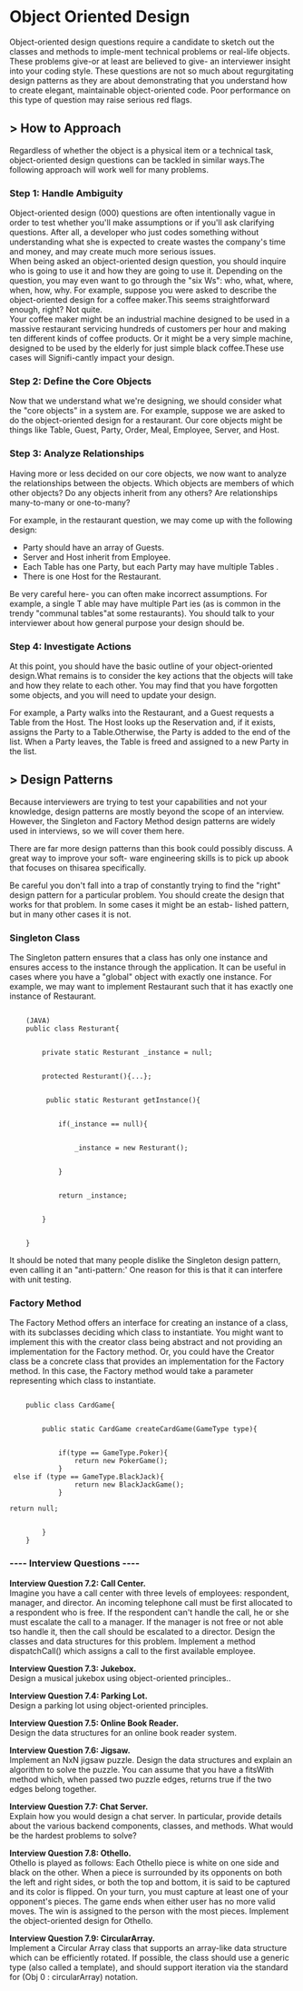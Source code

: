 <h1>Object Oriented Design</h1>
<p>
    Object-oriented design questions require a candidate to sketch out the classes and methods to imple-ment technical problems or real-life objects. These problems give-or at least are believed to give- an interviewer insight into your coding style. These questions are not so much about regurgitating design patterns as they are about demonstrating that you understand how to create elegant, maintainable object-oriented code. Poor performance on this type of question may raise serious red flags.
</p>

<h2>> How to Approach</h2>
<p>
    Regardless of whether the object is a physical item or a technical task, object-oriented design questions can be tackled in similar ways.The following approach will work well for many problems.
</p>

<h3>Step 1: Handle Ambiguity</h3>
<p>
    Object-oriented design (000) questions are often intentionally vague in order to test whether you'll make assumptions or if you'll ask clarifying questions. After all, a developer who just codes something without understanding what she is expected to create wastes the company's time and money, and may create much more serious issues.
<br>
    When being asked an object-oriented design question, you should inquire who is going to use it and how they are going to use it. Depending on the question, you may even want to go through the "six Ws": who, what, where, when, how, why.
    For example, suppose you were asked to describe the object-oriented design for a coffee maker.This seems straightforward enough, right? Not quite.
<br>
    Your coffee maker might be an industrial machine designed to be used in a massive restaurant servicing hundreds of customers per hour and making ten different kinds of coffee products. Or it might be a very simple machine, designed to be used by the elderly for just simple black coffee.These use cases will Signifi-cantly impact your design.
</p>

<h3>Step 2: Define the Core Objects</h3>
<p>
    Now that we understand what we're designing, we should consider what the "core objects" in a system are. For example, suppose we are asked to do the object-oriented design for a restaurant. Our core objects might be things like Table, Guest, Party, Order, Meal, Employee, Server, and Host.
</p>

<h3>Step 3: Analyze Relationships</h3>

<p>
    Having more or less decided on our core objects, we now want to analyze the relationships between the objects. Which objects are members of which other objects? Do any objects inherit from any others? Are relationships many-to-many or one-to-many?
</p>
<p>
    For example, in the restaurant question, we may come up with the following design:
</p>
<ul>
    <li>Party should have an array of Guests.</li>
    <li>Server and Host inherit from Employee.</li>
    <li>Each Table has one Party, but each Party may have multiple Tables .</li>
    <li>There is one Host for the Restaurant.</li>
</ul>
<p>
    Be very careful here- you can often make incorrect assumptions. For example, a single T able may have multiple Part ies (as is common in the trendy "communal tables"at some restaurants). You should talk to your interviewer about how general purpose your design should be.
</p>
<h3>Step 4: Investigate Actions</h3>
<p>
    At this point, you should have the basic outline of your object-oriented design.What remains is to consider the key actions that the objects will take and how they relate to each other. You may find that you have forgotten some objects, and you will need to update your design.
</p>
<p>
    For example, a Party walks into the Restaurant, and a Guest requests a Table from the Host. The Host looks up the Reservation and, if it exists, assigns the Party to a Table.Otherwise, the Party is added to the end of the list. When a Party leaves, the Table is freed and assigned to a new Party in the list.
</p>
<h2>> Design Patterns</h2>
<p>
    Because interviewers are trying to test your capabilities and not your knowledge, design patterns are mostly beyond the scope of an interview. However, the Singleton and Factory Method design patterns are widely used in interviews, so we will cover them here.
</p>
<p>
    There are far more design patterns than this book could possibly discuss. A great way to improve your soft- ware engineering skills is to pick up abook that focuses on thisarea specifically.
</p>
<p>
    Be careful you don't fall into a trap of constantly trying to find the "right" design pattern for a particular problem. You should create the design that works for that problem. In some cases it might be an estab- lished pattern, but in many other cases it is not.
</p>

<h3>Singleton Class</h3>
<p>
The Singleton pattern ensures that a class has only one instance and ensures access to the instance through the application. It can be useful in cases where you have a "global" object with exactly one instance. For example, we may want to implement Restaurant such that it has exactly one instance of Restaurant.
</p>
<code> 
    (JAVA)
    public class Resturant{
      <br>
        private static Resturant _instance = null;
        <br>
        protected Resturant(){...};
        <br>
         public static Resturant getInstance(){
          <br>
            if(_instance == null){
              <br>
                _instance = new Resturant();
                <br>
            }
            <br>
            return _instance;
            <br>
        }
        <br>
    }
</code>
<p> It should be noted that many people dislike the Singleton design pattern, even calling it an "anti-pattern:' One reason for this is that it can interfere with unit testing.</p>
<h3>Factory Method</h3>
<p>
    The Factory Method offers an interface for creating an instance of a class, with its subclasses deciding which class to instantiate. You might want to implement this with the creator class being abstract and not providing an implementation for the Factory method. Or, you could have the Creator class be a concrete class that provides an implementation for the Factory method. In this case, the Factory method would take a parameter representing which class to instantiate.
</p>
<code>
    public class CardGame{
        <br>
        public static CardGame createCardGame(GameType type){
            <br>
            if(type == GameType.Poker){
                return new PokerGame();
            } <br> else if (type == GameType.BlackJack){
                return new BlackJackGame();
            } 
            <br>return null;
        <br>
        }
    }
</code>
<h3>---- Interview Questions ----</h3>
<p>
  <b>Interview Question 7.2: Call Center.</b>
  <br>
  Imagine you have a call center with three levels of employees: respondent, manager, and director. 
  An incoming telephone call must be first allocated to a respondent who is free. 
  If the respondent can't handle the call, he or she must escalate the call to a manager. 
  If the manager is not free or not able tso handle it, then the call should be escalated to a director. 
  Design the classes and data structures for this problem. 
  Implement a method dispatchCall() which assigns a call to the first available employee.
<p>

<p>
    <b>Interview Question 7.3: Jukebox.</b>
    <br>
    Design a musical jukebox using object-oriented principles..
</p>
<p>
 <b>Interview Question 7.4: Parking Lot.</b>
<br>
  Design a parking lot using object-oriented principles.
</p>
<p>
  <b>Interview Question 7.5: Online Book Reader.</b>
  <br>
  Design the data structures for an online book reader system.

</p>
<p>
  <b>Interview Question 7.6: Jigsaw.</b>
  <br>
  Implement an NxN jigsaw puzzle. Design the data structures and explain an algorithm to solve the puzzle. You can assume that you have a fitsWith method which, when passed two puzzle edges, returns true if the two edges belong together.
</p>
<p>
  <b>Interview Question 7.7: Chat Server.</b>
  <br>
  Explain how you would design a chat server. In particular, provide details about the various backend components, classes, and methods. What would be the hardest problems to solve?
</p>
<p>
   <b>Interview Question 7.8: Othello.</b>
  <br>
Othello is played as follows: Each Othello piece is white on one side and black on the other. When a piece is surrounded by its opponents on both the left and right sides, or both the top and bottom, it is said to be captured and its color is flipped. On your turn, you must capture at least one of your opponent's pieces. The game ends when either user has no more valid moves. The win is assigned to the person with the most pieces. Implement the object-oriented design for Othello.
</p>

<p>
    <b>Interview Question 7.9: CircularArray.</b>
    <br>
    Implement a Circular Array class that supports an array-like data structure which can be efficiently rotated. If possible, the class should use a generic type (also called a template), and should support iteration via the standard for (Obj 0 : circularArray) notation.
</p>